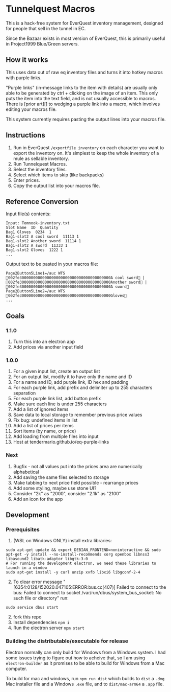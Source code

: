 # Tunnelquest Macros

This is a hack-free system for EverQuest inventory management, designed for people that sell in the tunnel in EC.

Since the Bazaar exists in most version of EverQuest, this is primarily useful in Project1999 Blue/Green servers.

## How it works

This uses data out of raw eq inventory files and turns it into hotkey macros with purple links.

"Purple links" (in-message links to the item with details) are usually only able to be generated by ctrl + clicking on the image of an item. This only puts the item into the text field, and is not usually accessible to macros. There is [prior art][] to wedging a purple link into a macro, which involves editing your macros file.

This system currently requires pasting the output lines into your macros file.

## Instructions

1. Run in EverQuest `/exportfile inventory` on each character you want to export the inventory on. It's simplest to keep the whole inventory of a mule as sellable inventory.
2. Run Tunnelquest Macros.
3. Select the inventory files.
4. Select which items to skip (like backpacks)
5. Enter prices.
6. Copy the output list into your macros file.

## Reference Conversion

Input file(s) contents:

    Input: Tomnook-inventory.txt
    Slot Name  ID  Quantity
    Bag1 Gloves  0234  1
    Bag1-slot2 A cool sword  11113 1
    Bag1-slot2 Another sword  11114 1
    Bag1-slot2 A sword  11333 1
    Bag1-slot2 Gloves  1222 1
    ...

Output text to be pasted in your macros file:

    Page2Button5Line1=/auc WTS 002fe3000000000000000000000000000000000000000A cool sword | 002fe3000000000000000000000000000000000000000Another sword | 002fe3000000000000000000000000000000000000000A sword
    Page2Button5Line2=/auc WTS 002fe3000000000000000000000000000000000000000Gloves
    ...

## Goals

### 1.1.0

1. Turn this into an electron app
1. Add prices via another input field

### 1.0.0

1. For a given input list, create an output list
1. For an output list, modify it to have only the name and ID
1. For a name and ID, add purple link, ID hex and padding
1. For each purple link, add prefix and delimiter up to 255 characters separation
1. For each purple link list, add button prefix
1. Make sure each line is under 255 characters
1. Add a list of ignored items
1. Save data to local storage to remember previous price values
1. Fix bug: undefined items in list
1. Add a list of prices per items
1. Sort items (by name, or price)
1. Add loading from multiple files into input
1. Host at tendermario.github.io/eq-purple-links

### Next
1. Bugfix - not all values put into the prices area are numerically alphabetical
1. Add saving the same files selected to storage
1. Make tabbing to next price field possible - rearrange prices
1. Add some styling, maybe use stone UI?
1. Consider "2k" as "2000", consider "2.1k" as "2100"
1. Add an icon for the app

## Development

### Prerequisites

1. (WSL on Windows ONLY) install extra libraries:

```
sudo apt-get update && export DEBIAN_FRONTEND=noninteractive && sudo apt-get -y install --no-install-recommends xorg openbox libnss3 libasound2 libatk-adaptor libgtk-3-0
# For running the development electron, we need these libraries to launch in a window
sudo apt-get install -y curl unzip xvfb libxi6 libgconf-2-4
```

2. To clear error message "[6354:0128/152020.047105:ERROR:bus.cc(407)] Failed to connect to the bus: Failed to connect to socket /var/run/dbus/system_bus_socket: No such file or directory" run:

```
sudo service dbus start
```

2. fork this repo
3. Install dependencies `npm i`
4. Run the electron server `npm start`

### Building the distributable/executable for release

Electron normally can only build for Windows from a Windows system. I had some issues trying to figure out how to acheive that, so I am using `electron-builder` as it promises to be able to build for Windows from a Mac computer.

To build for mac and windows, run `npm run dist` which builds to `dist` a `.dmg` Mac installer file and a Windows `.exe` file, and to `dist/mac-arm64` a `.app` file.
